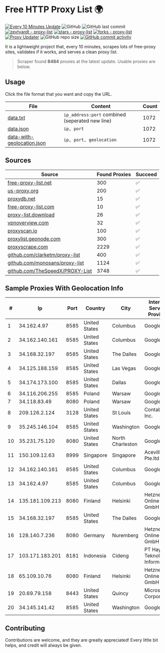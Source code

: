 
# Free HTTP Proxy List 🌍

[![Every 10 Minutes Update](https://github.com/mertguvencli/http-proxy-list/actions/workflows/main.yml/badge.svg?branch=main)](https://github.com/mertguvencli/http-proxy-list/actions/workflows/main.yml)
![GitHub](https://img.shields.io/github/license/mertguvencli/http-proxy-list)
![GitHub last commit](https://img.shields.io/github/last-commit/mertguvencli/http-proxy-list)
[![zevtyardt - proxy-list](https://img.shields.io/static/v1?label=zevtyardt&message=proxy-list&color=blue&logo=github)](https://github.com/zevtyardt/proxy-list "Go to GitHub repo")
[![stars - proxy-list](https://img.shields.io/github/stars/zevtyardt/proxy-list?style=social)](https://github.com/zevtyardt/proxy-list)
[![forks - proxy-list](https://img.shields.io/github/forks/zevtyardt/proxy-list?style=social)](https://github.com/zevtyardt/proxy-list)
[![Proxy Updater](https://github.com/zevtyardt/proxy-list/workflows/Proxy%20Updater/badge.svg)](https://github.com/zevtyardt/proxy-list/actions?query=workflow:"Proxy+Updater")
![GitHub repo size](https://img.shields.io/github/repo-size/zevtyardt/proxy-list)
[![GitHub commit activity](https://img.shields.io/github/commit-activity/m/zevtyardt/proxy-list?logo=commits)](https://github.com/zevtyardt/proxy-list/commits/main)

It is a lightweight project that, every 10 minutes, scrapes lots of free-proxy sites, validates if it works, and serves a clean proxy list.

> Scraper found **8484** proxies at the latest update. Usable proxies are below.

## Usage

Click the file format that you want and copy the URL.

|File|Content|Count|
|----|-------|-----|
|[data.txt](https://raw.githubusercontent.com/mertguvencli/http-proxy-list/main/proxy-list/data.txt)|`ip_address:port` combined (seperated new line)|1072|
|[data.json](https://raw.githubusercontent.com/mertguvencli/http-proxy-list/main/proxy-list/data.json)|`ip, port`|1072|
|[data-with-geolocation.json](https://raw.githubusercontent.com/mertguvencli/http-proxy-list/main/proxy-list/data-with-geolocation.json)|`ip, port, geolocation`|1072|

## Sources

|Source|Found Proxies|Succeed|
|------|-------------|-------|
|[free-proxy-list.net](https://free-proxy-list.net)|300|✅|
|[us-proxy.org](https://www.us-proxy.org)|200|✅|
|[proxydb.net](http://proxydb.net)|15|✅|
|[free-proxy-list.com](https://free-proxy-list.com/?page=&port=&type%5B%5D=http&type%5B%5D=https&up_time=0&search=Search)|10|✅|
|[proxy-list.download](https://www.proxy-list.download/HTTP)|26|✅|
|[vpnoverview.com](https://vpnoverview.com/privacy/anonymous-browsing/free-proxy-servers)|32|✅|
|[proxyscan.io](https://www.proxyscan.io)|100|✅|
|[proxylist.geonode.com](https://proxylist.geonode.com/api/proxy-list?limit=300&page=1&sort_by=lastChecked&sort_type=desc&protocols=http,https)|300|✅|
|[proxyscrape.com](https://api.proxyscrape.com/v2/?request=displayproxies&protocol=http&timeout=10000&country=all&ssl=all&anonymity=all)|2229|✅|
|[github.com/clarketm/proxy-list](https://raw.githubusercontent.com/clarketm/proxy-list/master/proxy-list-raw.txt)|400|✅|
|[github.com/monosans/proxy-list](https://raw.githubusercontent.com/monosans/proxy-list/main/proxies/http.txt)|1124|✅|
|[github.com/TheSpeedX/PROXY-List](https://raw.githubusercontent.com/TheSpeedX/PROXY-List/master/http.txt)|3748|✅|


## Sample Proxies With Geolocation Info

|#|Ip|Port|Country|City|Internet Service Provider|
|-|--|----|-------|----|-------------------------|
|1|34.162.4.97|8585|United States|Columbus|Google LLC|
|2|34.162.140.161|8585|United States|Columbus|Google LLC|
|3|34.168.32.197|8585|United States|The Dalles|Google LLC|
|4|34.125.188.159|8585|United States|Las Vegas|Google LLC|
|5|34.174.173.100|8585|United States|Dallas|Google LLC|
|6|34.116.206.255|8585|Poland|Warsaw|Google LLC|
|7|34.118.83.49|8080|Poland|Warsaw|Google LLC|
|8|209.126.2.124|3128|United States|St Louis|Contabo Inc.|
|9|35.245.146.104|8585|United States|Washington|Google LLC|
|10|35.231.75.120|8080|United States|North Charleston|Google LLC|
|11|150.109.12.63|8999|Singapore|Singapore|Aceville Pte.ltd|
|12|34.162.140.161|8585|United States|Columbus|Google LLC|
|13|34.162.4.97|8585|United States|Columbus|Google LLC|
|14|135.181.109.213|8080|Finland|Helsinki|Hetzner Online GmbH|
|15|34.168.32.197|8585|United States|The Dalles|Google LLC|
|16|128.140.7.236|8080|Germany|Nuremberg|Hetzner Online GmbH|
|17|103.171.183.201|8181|Indonesia|Cideng|PT Hayat Teknologi Informatika|
|18|65.109.10.76|8080|Finland|Helsinki|Hetzner Online GmbH|
|19|20.69.79.158|8443|United States|Quincy|Microsoft Corporation|
|20|34.145.141.42|8585|United States|Washington|Google LLC|



## Contributing

Contributions are welcome, and they are greatly appreciated! Every
little bit helps, and credit will always be given.

